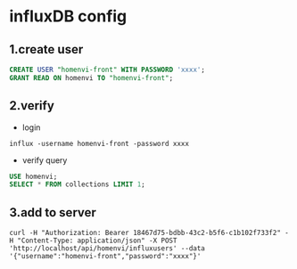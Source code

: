 # influxDB config

## 1.create user
```sql
CREATE USER "homenvi-front" WITH PASSWORD 'xxxx';
GRANT READ ON homenvi TO "homenvi-front";
```

## 2.verify
- login
```shell
influx -username homenvi-front -password xxxx
```
- verify query
```sql
USE homenvi;
SELECT * FROM collections LIMIT 1;
```

## 3.add to server
````shell
curl -H "Authorization: Bearer 18467d75-bdbb-43c2-b5f6-c1b102f733f2" -H "Content-Type: application/json" -X POST 'http://localhost/api/homenvi/influxusers' --data '{"username":"homenvi-front","password":"xxxx"}'
````
